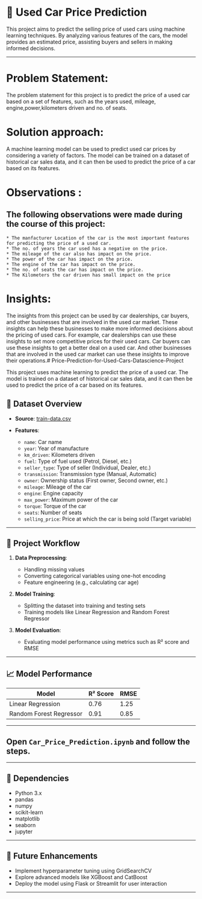 # 🚗 Used Car Price Prediction

This project aims to predict the selling price of used cars using machine learning techniques. By analyzing various features of the cars, the model provides an estimated price, assisting buyers and sellers in making informed decisions.

---

# Problem Statement:

The problem statement for this project is to predict the price of a used car based on a set of features, such as the years used, mileage, engine,power,kilometers driven and no. of seats.

# Solution approach:

A machine learning model can be used to predict used car prices by considering a variety of factors. The model can be trained on a dataset of historical car sales data, and it can then be used to predict the price of a car based on its features.

# Observations :

## The following observations were made during the course of this project:

    * The manfacturer Location of the car is the most important features for predicting the price of a used car.
    * The no. of years the car used has a negative on the price.
    * The mileage of the car also has impact on the price.
    * The power of the car has impact on the price.
    * The engine of the car has impact on the price.
    * The no. of seats the car has impact on the price.
    * The Kilometers the car driven has small impact on the price

# Insights:

The insights from this project can be used by car dealerships, car buyers, and other businesses that are involved in the used car market. These insights can help these businesses to make more informed decisions about the pricing of used cars. For example, car dealerships can use these insights to set more competitive prices for their used cars. Car buyers can use these insights to get a better deal on a used car. And other businesses that are involved in the used car market can use these insights to improve their operations.# Price-Prediction-for-Used-Cars-Datascience-Project

This project uses machine learning to predict the price of a used car. The model is trained on a dataset of historical car sales data, and it can then be used to predict the price of a car based on its features.

## 📁 Dataset Overview

* **Source**: [train-data.csv](https://github.com/MAHFUZATUL-BUSHRA/Car_Price_Prediction/blob/main/train-data.csv)
* **Features**:

  * `name`: Car name
  * `year`: Year of manufacture
  * `km_driven`: Kilometers driven
  * `fuel`: Type of fuel used (Petrol, Diesel, etc.)
  * `seller_type`: Type of seller (Individual, Dealer, etc.)
  * `transmission`: Transmission type (Manual, Automatic)
  * `owner`: Ownership status (First owner, Second owner, etc.)
  * `mileage`: Mileage of the car
  * `engine`: Engine capacity
  * `max_power`: Maximum power of the car
  * `torque`: Torque of the car
  * `seats`: Number of seats
  * `selling_price`: Price at which the car is being sold (Target variable)

---

## 🧠 Project Workflow

1. **Data Preprocessing**:

   * Handling missing values
   * Converting categorical variables using one-hot encoding
   * Feature engineering (e.g., calculating car age)

2. **Model Training**:

   * Splitting the dataset into training and testing sets
   * Training models like Linear Regression and Random Forest Regressor

3. **Model Evaluation**:

   * Evaluating model performance using metrics such as R² score and RMSE

---

## 📈 Model Performance

| Model                   | R² Score | RMSE |
| ----------------------- | -------- | ---- |
| Linear Regression       | 0.76     | 1.25 |
| Random Forest Regressor | 0.91     | 0.85 |


---

## Open `Car_Price_Prediction.ipynb` and follow the steps.

---

## 🔧 Dependencies

* Python 3.x
* pandas
* numpy
* scikit-learn
* matplotlib
* seaborn
* jupyter

---

## 📌 Future Enhancements

* Implement hyperparameter tuning using GridSearchCV
* Explore advanced models like XGBoost and CatBoost
* Deploy the model using Flask or Streamlit for user interaction

---




